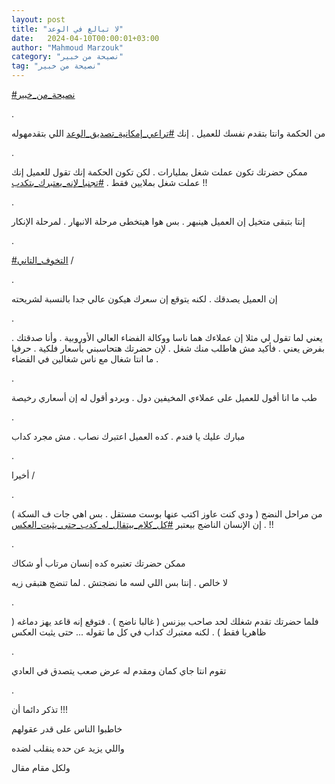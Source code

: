```yaml
---
layout: post
title: "لا تبالغ في الوعد"
date:   2024-04-10T00:00:01+03:00
author: "Mahmoud Marzouk"
category: "نصيحة من خبير"
tag: "نصيحة من خبير"
---
```



[<u>\#نصيحة\_من\_خبير</u>](https://www.facebook.com/hashtag/%D9%86%D8%B5%D9%8A%D8%AD%D8%A9_%D9%85%D9%86_%D8%AE%D8%A8%D9%8A%D8%B1?__eep__=6&__cft__%5b0%5d=AZXKZEqkGF-JmYkvVhyz-S2gZCcrIBsO7ByOWxu_qLEVnnoNbnjbolOA7BMfU9kKkARr4gkYVG4DLqG8FUze707QzweQUrfjlOxxnUrB4pzHMnGv4R6QMsS3NjgCjc7ofnsxcVL89fVb-bkuz-nQLsEhY-wA8c6SXVMDH6KYtrZy8LXvSykbe2dDvyZy7WWawWI&__tn__=*NK-R)

.

من الحكمة وانتا بتقدم نفسك للعميل . إنك
[<u>\#تراعي\_إمكانية\_تصديق\_الوعد</u>](https://www.facebook.com/hashtag/%D8%AA%D8%B1%D8%A7%D8%B9%D9%8A_%D8%A5%D9%85%D9%83%D8%A7%D9%86%D9%8A%D8%A9_%D8%AA%D8%B5%D8%AF%D9%8A%D9%82_%D8%A7%D9%84%D9%88%D8%B9%D8%AF?__eep__=6&__cft__%5b0%5d=AZXKZEqkGF-JmYkvVhyz-S2gZCcrIBsO7ByOWxu_qLEVnnoNbnjbolOA7BMfU9kKkARr4gkYVG4DLqG8FUze707QzweQUrfjlOxxnUrB4pzHMnGv4R6QMsS3NjgCjc7ofnsxcVL89fVb-bkuz-nQLsEhY-wA8c6SXVMDH6KYtrZy8LXvSykbe2dDvyZy7WWawWI&__tn__=*NK-R)
اللي بتقدمهوله

.

ممكن حضرتك تكون عملت شغل بمليارات . لكن تكون الحكمة إنك
تقول للعميل إنك عملت شغل بملايين فقط .
[<u>\#تجنبا\_لإنه\_يعتبرك\_بتكدب</u>](https://www.facebook.com/hashtag/%D8%AA%D8%AC%D9%86%D8%A8%D8%A7_%D9%84%D8%A5%D9%86%D9%87_%D9%8A%D8%B9%D8%AA%D8%A8%D8%B1%D9%83_%D8%A8%D8%AA%D9%83%D8%AF%D8%A8?__eep__=6&__cft__%5b0%5d=AZXKZEqkGF-JmYkvVhyz-S2gZCcrIBsO7ByOWxu_qLEVnnoNbnjbolOA7BMfU9kKkARr4gkYVG4DLqG8FUze707QzweQUrfjlOxxnUrB4pzHMnGv4R6QMsS3NjgCjc7ofnsxcVL89fVb-bkuz-nQLsEhY-wA8c6SXVMDH6KYtrZy8LXvSykbe2dDvyZy7WWawWI&__tn__=*NK-R)
!!

.

إنتا بتبقى متخيل إن العميل هينبهر . بس هوا هيتخطى مرحلة
الانبهار . لمرحلة الإنكار

.

[<u>\#التخوف\_التاني</u>](https://www.facebook.com/hashtag/%D8%A7%D9%84%D8%AA%D8%AE%D9%88%D9%81_%D8%A7%D9%84%D8%AA%D8%A7%D9%86%D9%8A?__eep__=6&__cft__%5b0%5d=AZXKZEqkGF-JmYkvVhyz-S2gZCcrIBsO7ByOWxu_qLEVnnoNbnjbolOA7BMfU9kKkARr4gkYVG4DLqG8FUze707QzweQUrfjlOxxnUrB4pzHMnGv4R6QMsS3NjgCjc7ofnsxcVL89fVb-bkuz-nQLsEhY-wA8c6SXVMDH6KYtrZy8LXvSykbe2dDvyZy7WWawWI&__tn__=*NK-R)
/

.

إن العميل يصدقك . لكنه يتوقع إن سعرك هيكون عالي جدا
بالنسبة لشريحته

.

يعني لما تقول لي مثلا إن عملاءك هما ناسا ووكالة الفضاء
العالي الأوروبية . وأنا صدقتك . بفرض يعني . فأكيد مش هاطلب منك شغل . لإن
حضرتك هتحاسبني بأسعار فلكية . حرفيا . ما انتا شغال مع ناس شغالين في
الفضاء

.

طب ما انا أقول للعميل على عملاءي المخيفين دول . وبردو
أقول له إن أسعاري رخيصة

.

مبارك عليك يا فندم . كده العميل اعتبرك نصاب . مش مجرد
كداب

.

أخيرا /

.

من مراحل النضج ( ودي كنت عاوز اكتب عنها بوست مستقل . بس
اهي جات ف السكة ) . إن الإنسان الناضج بيعتبر
[<u>\#كل\_كلام\_بيتقال\_له\_كدب\_حتى\_يثبت\_العكس</u>](https://www.facebook.com/hashtag/%D9%83%D9%84_%D9%83%D9%84%D8%A7%D9%85_%D8%A8%D9%8A%D8%AA%D9%82%D8%A7%D9%84_%D9%84%D9%87_%D9%83%D8%AF%D8%A8_%D8%AD%D8%AA%D9%89_%D9%8A%D8%AB%D8%A8%D8%AA_%D8%A7%D9%84%D8%B9%D9%83%D8%B3?__eep__=6&__cft__%5b0%5d=AZXKZEqkGF-JmYkvVhyz-S2gZCcrIBsO7ByOWxu_qLEVnnoNbnjbolOA7BMfU9kKkARr4gkYVG4DLqG8FUze707QzweQUrfjlOxxnUrB4pzHMnGv4R6QMsS3NjgCjc7ofnsxcVL89fVb-bkuz-nQLsEhY-wA8c6SXVMDH6KYtrZy8LXvSykbe2dDvyZy7WWawWI&__tn__=*NK-R)
!!

.

ممكن حضرتك تعتبره كده إنسان مرتاب أو شكاك

لا خالص . إنتا بس اللي لسه ما نضجتش . لما تنضج هتبقى
زيه

.

فلما حضرتك تقدم شغلك لحد صاحب بيزنس ( غالبا ناضج ) .
فتوقع إنه قاعد يهز دماغه ( ظاهريا فقط ) . لكنه معتبرك كداب في كل ما
تقوله ... حتى يثبت العكس

.

تقوم انتا جاي كمان ومقدم له عرض صعب يتصدق في
العادي

.

تذكر دائما أن !!!

خاطبوا الناس على قدر عقولهم

واللي يزيد عن حده ينقلب لضده

ولكل مقام مقال
